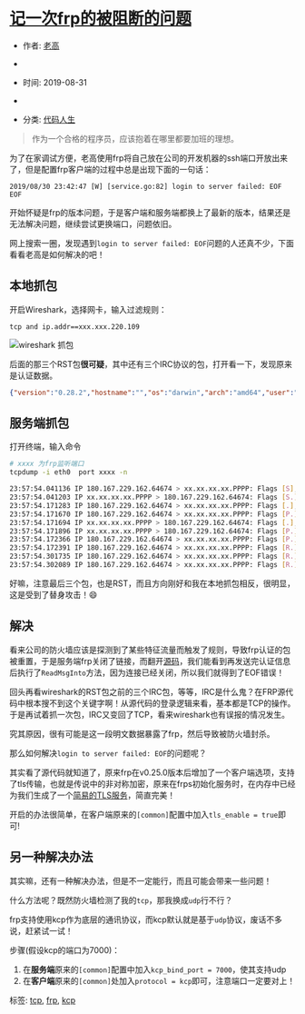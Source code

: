 # [记一次frp的被阻断的问题](https://blog.phpgao.com/frp_tcp_reset.html)

- 作者: [老高](https://blog.phpgao.com/author/1/)
-  

- 时间: 2019-08-31
-  

- 分类: [代码人生](https://blog.phpgao.com/category/coding/)

> 作为一个合格的程序员，应该抱着在哪里都要加班的理想。

为了在家调试方便，老高使用frp将自己放在公司的开发机器的ssh端口开放出来了，但是配置frp客户端的过程中总是出现下面的一句话：

```
2019/08/30 23:42:47 [W] [service.go:82] login to server failed: EOF
EOF
```

开始怀疑是frp的版本问题，于是客户端和服务端都换上了最新的版本，结果还是无法解决问题，继续尝试更换端口，问题依旧。

网上搜索一圈，发现遇到`login to server failed: EOF`问题的人还真不少，下面看看老高是如何解决的吧！

## 本地抓包

开启Wireshark，选择网卡，输入过滤规则：

```
tcp and ip.addr==xxx.xxx.220.109
```

![wireshark 抓包](https://blog.phpgao.com/usr/uploads/2019/08/148061091.png)

后面的那三个RST包**很可疑**，其中还有三个IRC协议的包，打开看一下，发现原来是认证数据。

```json
{"version":"0.28.2","hostname":"","os":"darwin","arch":"amd64","user":"","privilege_key":"144fa23b09635f403ccd18","timestamp":1567119104,"run_id":"","pool_count":1}
```

## 服务端抓包

打开终端，输入命令

```bash
# xxxx 为frp监听端口
tcpdump -i eth0  port xxxx -n

23:57:54.041136 IP 180.167.229.162.64674 > xx.xx.xx.xx.PPPP: Flags [S], seq 2454088299, win 65535, options [mss 1460,nop,wscale 6,nop,nop,TS val 1598952560 ecr 0,sackOK,eol], length 0
23:57:54.041203 IP xx.xx.xx.xx.PPPP > 180.167.229.162.64674: Flags [S.], seq 2502814427, ack 2454088300, win 65160, options [mss 1460,sackOK,TS val 3508779989 ecr 1598952560,nop,wscale 6], length 0
23:57:54.171283 IP 180.167.229.162.64674 > xx.xx.xx.xx.PPPP: Flags [.], ack 1, win 2058, options [nop,nop,TS val 1598952691 ecr 3508779989], length 0
23:57:54.171670 IP 180.167.229.162.64674 > xx.xx.xx.xx.PPPP: Flags [P.], seq 1:13, ack 1, win 2058, options [nop,nop,TS val 1598952692 ecr 3508779989], length 12
23:57:54.171694 IP xx.xx.xx.xx.PPPP > 180.167.229.162.64674: Flags [.], ack 13, win 1018, options [nop,nop,TS val 3508780120 ecr 1598952692], length 0
23:57:54.171896 IP xx.xx.xx.xx.PPPP > 180.167.229.162.64674: Flags [P.], seq 1:13, ack 13, win 1018, options [nop,nop,TS val 3508780120 ecr 1598952692], length 12
23:57:54.172366 IP 180.167.229.162.64674 > xx.xx.xx.xx.PPPP: Flags [P.], seq 13:25, ack 1, win 2058, options [nop,nop,TS val 1598952692 ecr 3508779989], length 12
23:57:54.172391 IP 180.167.229.162.64674 > xx.xx.xx.xx.PPPP: Flags [R.], seq 25, ack 1, win 8224, length 0
23:57:54.301735 IP 180.167.229.162.64674 > xx.xx.xx.xx.PPPP: Flags [R.], seq 13, ack 1, win 8224, length 0
23:57:54.302089 IP 180.167.229.162.64674 > xx.xx.xx.xx.PPPP: Flags [R.], seq 13, ack 13, win 8224, length 0
```

好嘛，注意最后三个包，也是RST，而且方向刚好和我在本地抓包相反，很明显，这是受到了替身攻击！😄

## 解决

看来公司的防火墙应该是探测到了某些特征流量而触发了规则，导致frp认证的包被重置，于是服务端frp关闭了链接，而翻开[源码](https://github.com/fatedier/frp/blob/e62d9a52429f54dee8df1c42f2d4bad7a267b05d/client/service.go#L221)，我们能看到再发送完认证信息后执行了`ReadMsgInto`方法，因为连接已经关闭，所以我们就得到了EOF错误！

回头再看wireshark的RST包之前的三个IRC包，等等，IRC是什么鬼？在FRP源代码中根本搜不到这个关键字啊！从源代码的登录逻辑来看，基本都是TCP的操作。于是再试着抓一次包，IRC又变回了TCP，看来wireshark也有误报的情况发生。

究其原因，很有可能是这一段明文数据暴露了frp，然后导致被防火墙封杀。

那么如何解决`login to server failed: EOF`的问题呢？

其实看了源代码就知道了，原来frp在v0.25.0版本后增加了一个客户端选项，支持了tls传输，也就是传说中的非对称加密，原来在frps初始化服务时，在内存中已经为我们生成了一个[简易的TLS服务](https://github.com/fatedier/frp/blob/e62d9a52429f54dee8df1c42f2d4bad7a267b05d/server/service.go#L417)，简直完美！

开启的办法很简单，在客户端原来的`[common]`配置中加入`tls_enable = true`即可!

## 另一种解决办法

其实嘛，还有一种解决办法，但是不一定能行，而且可能会带来一些问题！

什么方法呢？既然防火墙检测了我的`tcp`，那我换成`udp`行不行？

frp支持使用kcp作为底层的通讯协议，而kcp默认就是基于`udp`协议，废话不多说，赶紧试一试！

步骤(假设kcp的端口为7000)：

1. 在**服务端**原来的`[common]`配置中加入`kcp_bind_port = 7000`，使其支持udp
2. 在**客户端**原来的`[common]`处加入`protocol = kcp`即可，注意端口一定要对上！

标签: [tcp](https://blog.phpgao.com/tag/tcp/), [frp](https://blog.phpgao.com/tag/frp/), [kcp](https://blog.phpgao.com/tag/kcp/)